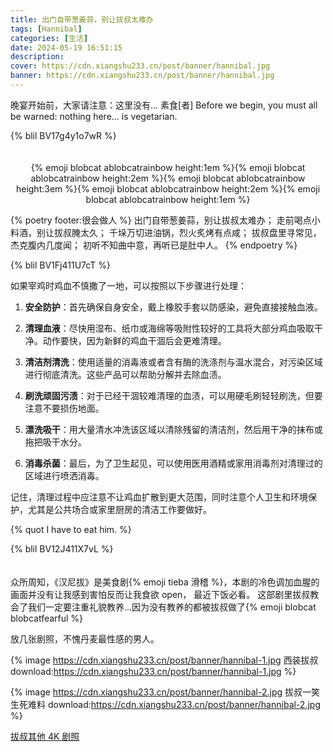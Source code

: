 ```yaml
---
title: 出门自带葱姜蒜，别让拔叔太难办
tags: [Hannibal]
categories: [生活]
date: 2024-05-19 16:51:15
description:
cover: https://cdn.xiangshu233.cn/post/banner/hannibal.jpg
banner: https://cdn.xiangshu233.cn/post/banner/hannibal.jpg
---
```


晚宴开始前，大家请注意：这里没有... 素食[者]
Before we begin, you must all be warned: nothing here... is vegetarian.

{% blil BV17g4y1o7wR %}



<center style="padding-top: 20px;">{% emoji blobcat ablobcatrainbow height:1em %}{% emoji blobcat ablobcatrainbow height:2em %}{% emoji blobcat ablobcatrainbow height:3em %}{% emoji blobcat ablobcatrainbow height:2em %}{% emoji blobcat ablobcatrainbow height:1em %}</center>


{% poetry footer:很会做人 %}
出门自带葱姜蒜，别让拔叔太难办；
走前喝点小料酒，别让拔叔腌太久；
千垛万切进油锅，烈火炙烤有点咸；
拔叔盘里寻常见，杰克腹内几度闻；
初听不知曲中意，再听已是肚中人。
{% endpoetry %}


{% blil BV1Fj411U7cT %}


如果宰鸡时鸡血不慎撒了一地，可以按照以下步骤进行处理：

1. **安全防护**：首先确保自身安全，戴上橡胶手套以防感染，避免直接接触血液。

2. **清理血液**：尽快用湿布、纸巾或海绵等吸附性较好的工具将大部分鸡血吸取干净。动作要快，因为新鲜的鸡血干涸后会更难清理。

3. **清洁剂清洗**：使用适量的消毒液或者含有酶的洗涤剂与温水混合，对污染区域进行彻底清洗。这些产品可以帮助分解并去除血渍。

4. **刷洗顽固污渍**：对于已经干涸较难清理的血渍，可以用硬毛刷轻轻刷洗，但要注意不要损伤地面。

5. **漂洗吸干**：用大量清水冲洗该区域以清除残留的清洁剂，然后用干净的抹布或拖把吸干水分。

6. **消毒杀菌**：最后，为了卫生起见，可以使用医用酒精或家用消毒剂对清理过的区域进行喷洒消毒。

记住，清理过程中应注意不让鸡血扩散到更大范围，同时注意个人卫生和环境保护，尤其是公共场合或家里厨房的清洁工作要做好。


{% quot I have to eat him. %}



{% blil BV12J411X7vL %}

<p style="padding-top: 20px;">众所周知，《汉尼拔》是美食剧{% emoji tieba 滑稽 %}，本剧的冷色调加血腥的画面并没有让我感到害怕反而让我食欲 open，
最近下饭必看。
这部剧里拔叔教会了我们一定要注重礼貌教养...因为没有教养的都被拔叔做了{% emoji blobcat blobcatfearful %}
</p>

放几张剧照，不愧丹麦最性感的男人。


{% image https://cdn.xiangshu233.cn/post/banner/hannibal-1.jpg 西装拔叔 download:https://cdn.xiangshu233.cn/post/banner/hannibal-1.jpg %}

{% image https://cdn.xiangshu233.cn/post/banner/hannibal-2.jpg 拔叔一笑 生死难料 download:https://cdn.xiangshu233.cn/post/banner/hannibal-2.jpg %}



[拔叔其他 4K 剧照]([123123](https://alphacoders.com/hannibal-wallpapers))

